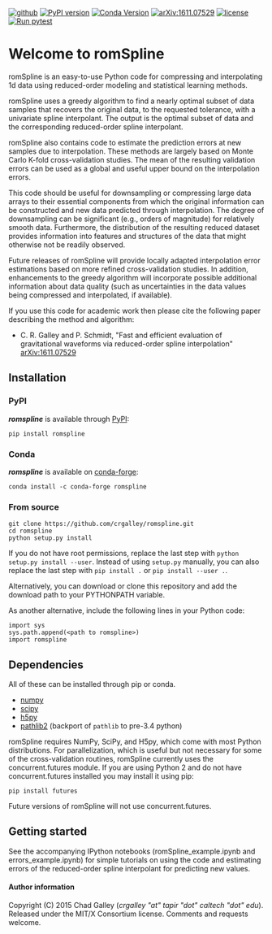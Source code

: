 [![github](https://img.shields.io/badge/GitHub-romspline-blue.svg)](https://github.com/crgalley/romspline)
[![PyPI version](https://badge.fury.io/py/romspline.svg)](https://badge.fury.io/py/romspline)
[![Conda Version](https://img.shields.io/conda/vn/conda-forge/romspline.svg)](https://anaconda.org/conda-forge/romspline)
[![arXiv:1611.07529](https://img.shields.io/badge/arXiv-1611.07529-B31B1B.svg)](https://arxiv.org/abs/1611.07529)
[![license](https://img.shields.io/badge/license-MIT-blue.svg)](https://github.com/crgalley/romspline/blob/master/LICENSE)
[![Run pytest](https://github.com/crgalley/romspline/workflows/Run%20pytest/badge.svg)](https://github.com/crgalley/romspline/actions?query=workflow%3A%22Run+pytest%22)

# Welcome to romSpline #

romSpline is an easy-to-use Python code for compressing and interpolating 1d data using reduced-order modeling and statistical learning methods.

romSpline uses a greedy algorithm to find a nearly optimal subset of data samples that recovers the original data, to the requested tolerance, with a univariate spline interpolant. The output is the optimal subset of data and the corresponding reduced-order spline interpolant.

romSpline also contains code to estimate the prediction errors at new samples due to interpolation. These methods are largely based on Monte Carlo K-fold cross-validation studies. The mean of the resulting validation errors can be used as a global and useful upper bound on the interpolation errors.

This code should be useful for downsampling or compressing large data arrays to their essential components from which the original information can be constructed and new data predicted through interpolation. The degree of downsampling can be significant (e.g., orders of magnitude) for relatively smooth data. Furthermore, the distribution of the resulting reduced dataset provides information into features and structures of the data that might otherwise not be readily observed.

Future releases of romSpline will provide locally adapted interpolation error estimations based on more refined cross-validation studies. In addition, enhancements to the greedy algorithm will incorporate possible additional information about data quality (such as uncertainties in the data values being compressed and interpolated, if available).

If you use this code for academic work then please cite the following paper describing the method and algorithm:

* C. R. Galley and P. Schmidt, 
"Fast and efficient evaluation of gravitational waveforms via reduced-order spline interpolation" 
[arXiv:1611.07529](https://arxiv.org/abs/1611.07529)


## Installation

### PyPI
_**romspline**_ is available through [PyPI](https://pypi.org/project/romspline/):

```shell
pip install romspline
```

### Conda
_**romspline**_ is available on [conda-forge](https://anaconda.org/conda-forge/romspline):

```shell
conda install -c conda-forge romspline
```

### From source

```shell
git clone https://github.com/crgalley/romspline.git
cd romspline
python setup.py install
```

If you do not have root permissions, replace the last step with
`python setup.py install --user`.  Instead of using `setup.py`
manually, you can also replace the last step with `pip install .` or
`pip install --user .`.

Alternatively, you can download or clone this repository and add the
download path to your PYTHONPATH variable.

As another alternative, include the following lines in your Python code:

    import sys
    sys.path.append(<path to romspline>)
    import romspline

## Dependencies
All of these can be installed through pip or conda.
* [numpy](https://docs.scipy.org/doc/numpy/user/install.html)
* [scipy](https://www.scipy.org/install.html)
* [h5py](https://pypi.org/project/h5py/)
* [pathlib2](https://pypi.org/project/pathlib2/) (backport of
  `pathlib` to pre-3.4 python)

romSpline requires NumPy, SciPy, and H5py, which come with most Python distributions. For parallelization, which is useful but not necessary for some of the cross-validation routines, romSpline currently uses the concurrent.futures module. If you are using Python 2 and do not have concurrent.futures installed you may install it using pip:

    pip install futures

Future versions of romSpline will not use concurrent.futures.


## Getting started

See the accompanying IPython notebooks (romSpline_example.ipynb and errors_example.ipynb) for simple tutorials on using the code and estimating
errors of the reduced-order spline interpolant for predicting new values. 

#### Author information ####
Copyright (C) 2015 Chad Galley (*crgalley "at" tapir "dot" caltech "dot" edu*). 
Released under the MIT/X Consortium license.
Comments and requests welcome.
